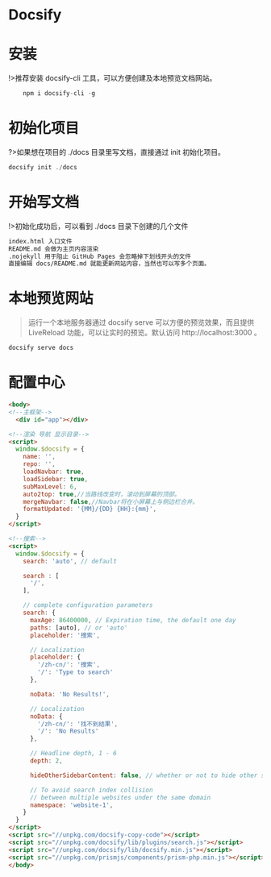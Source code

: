 # Docsify

# 安装
!>推荐安装 docsify-cli 工具，可以方便创建及本地预览文档网站。

```note.js
	npm i docsify-cli -g
```

# 初始化项目
?>如果想在项目的 ./docs 目录里写文档，直接通过 init 初始化项目。

```note.js
docsify init ./docs
```
# 开始写文档
!>初始化成功后，可以看到 ./docs 目录下创建的几个文件

```markdown
index.html 入口文件
README.md 会做为主页内容渲染
.nojekyll 用于阻止 GitHub Pages 会忽略掉下划线开头的文件
直接编辑 docs/README.md 就能更新网站内容，当然也可以写多个页面。
```
# 本地预览网站
>运行一个本地服务器通过 docsify serve 可以方便的预览效果，而且提供 LiveReload 功能，可以让实时的预览。默认访问 http://localhost:3000 。

```note.js
docsify serve docs
```

# 配置中心

```html
<body>
<!--主框架-->
  <div id="app"></div>

<!--渲染 导航 显示目录-->
<script>
  window.$docsify = {
    name: '',
    repo: '',
    loadNavbar: true,
    loadSidebar: true,
    subMaxLevel: 6,
	auto2top: true,//当路线改变时，滚动到屏幕的顶部。
	mergeNavbar: false,//Navbar将在小屏幕上与侧边栏合并。
	formatUpdated: '{MM}/{DD} {HH}:{mm}',
  }
</script>

<!--搜索-->
<script>
  window.$docsify = {
    search: 'auto', // default

    search : [
      '/', 
    ],

    // complete configuration parameters
    search: {
      maxAge: 86400000, // Expiration time, the default one day
      paths: [auto], // or 'auto'
      placeholder: '搜索',

      // Localization
      placeholder: {
        '/zh-cn/': '搜索',
        '/': 'Type to search'
      },

      noData: 'No Results!',

      // Localization
      noData: {
        '/zh-cn/': '找不到结果',
        '/': 'No Results'
      },

      // Headline depth, 1 - 6
      depth: 2,

      hideOtherSidebarContent: false, // whether or not to hide other sidebar content

      // To avoid search index collision
      // between multiple websites under the same domain
      namespace: 'website-1',
    }
  }
</script>
<script src="//unpkg.com/docsify-copy-code"></script>
<script src="//unpkg.com/docsify/lib/plugins/search.js"></script>
<script src="//unpkg.com/docsify/lib/docsify.min.js"></script>
<script src="//unpkg.com/prismjs/components/prism-php.min.js"></script>
</body>
```
